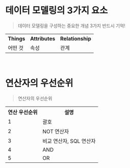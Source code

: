 # 데이터 모델링의 3가지 요소
> 데이터 모델링을 구성하는 중요한 개념 3가지 반드시 기억!
  
  <table>
    <tr>
      <th>Things
      <th>Attributes
      <th>Relationship
    <tr>
      <td>어떤 것
      <td>속성
      <td>관계
  </table><br>
  
 
  # 연산자의 우선순위
  > 연산자의 우선순위
 
       
   <table>
      <tr>
        <th>연산 우선순위
        <th>설명
      </tr>
      <tr>
        <td>1
        <td>괄호
      </tr>
      <tr>
        <td>2
        <td>NOT 연산자
      </tr>
      <tr>
        <td>3
        <td>비교 연산자, SQL 연산자
      </tr>
      <tr>
        <td>4
        <td>AND
      </tr>  
      <tr>
        <td>5
        <td>OR
      </tr>
   </table>
